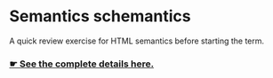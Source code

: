 # Semantics schemantics

A quick review exercise for HTML semantics before starting the term.

### [☛ See the complete details here.](https://learntheweb.courses/courses/web-design-2/semantics-schemantics/)
